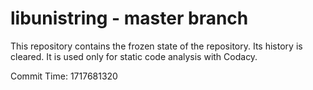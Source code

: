 # libunistring - master branch

This repository contains the frozen state of the repository.
Its history is cleared. It is used only for static code
analysis with Codacy.

Commit Time: 1717681320